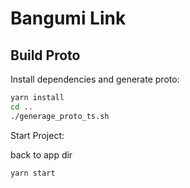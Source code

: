 # Bangumi Link

## Build Proto

Install dependencies and generate proto:

```bash
yarn install
cd ..
./generage_proto_ts.sh
```

Start Project:

back to app dir

```bash
yarn start
```